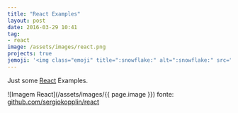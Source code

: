 ```yaml
---
title: "React Examples"
layout: post
date: 2016-03-29 10:41
tag:
- react
image: /assets/images/react.png
projects: true
jemoji: '<img class="emoji" title=":snowflake:" alt=":snowflake:" src="https://assets.github.com/images/icons/emoji/unicode/2744.png" height="20" width="20" align="absmiddle">'
---
```

Just some [React](https://facebook.github.io/react/) Examples.

![Imagem React](/assets/images/{{ page.image }})
<span class="img-description">fonte: [github.com/sergiokopplin/react](https://github.com/sergiokopplin/react)</span>
